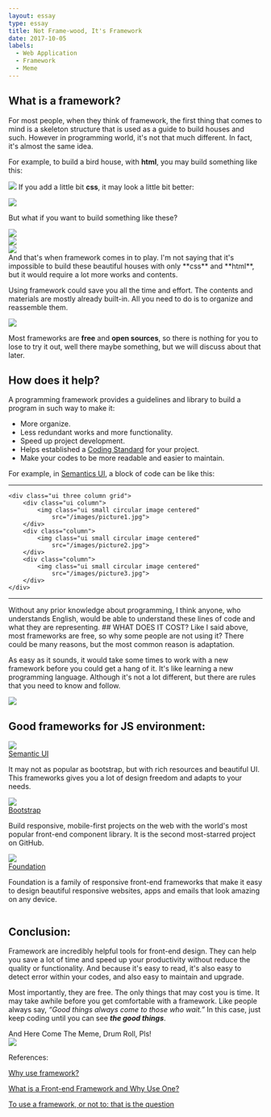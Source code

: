 ```yaml
---
layout: essay
type: essay
title: Not Frame-wood, It's Framework
date: 2017-10-05
labels:
  - Web Application
  - Framework
  - Meme
---
```

## What is a framework?

For most people, when they think of framework, the first thing that comes to mind is a skeleton structure that is used as a guide to build houses and such. However in programming world, it's not that much different. In fact, it's almost the same idea. 

For example, to build a bird house, with **html**, you may build something like this:
 
<img class="ui small circular image centered" 
	src="/images/plain.jpg">
If you add a little bit **css**, it may look a little bit better:

<img class="ui small circular image centered" 
	src="/images/plain2.png">
			
But what if you want to build something like these?

<div class="ui three column grid">
	<div class="ui column">
		<img class="ui small circular image centered" 
			src="/images/decorative.jpg">
	</div>
	<div class="column">
		<img class="ui small circular image centered" 
			src="/images/decorative2.jpg">
	</div>
	<div class="column">
		<img class="ui small circular image centered" 
			src="/images/decorative3.jpg">
	</div>
</div>
And that's when framework comes in to play.  I'm not saying that it's impossible to build these beautiful houses with only **css** and **html**, but it would require a lot more works and contents. 

Using framework could save you all the time and effort. The contents and materials are mostly already built-in. All you need to do is to organize and reassemble them. 

<img class="ui small circular image floated left" 
			src="/images/itsfree.jpg">

Most frameworks are **free** and **open sources**, so there is nothing for you to lose to try it out, well there maybe something, but we will discuss about that later.
## How does it help?

A programming framework provides a guidelines and library to build a program in such way to make it:
- More organize.
- Less redundant works and more functionality.
- Speed up project development.
- Helps established a [Coding Standard](https://jonathanmng.github.io/essays/If-You-Love-Coding-Then-You-Should-Know-Its-Standard.html) for your project.
- Make your codes to be more readable and easier to maintain. 

For example, in [Semantics UI](https://semantic-ui.com), a block of code can be like this:
<hr/>

```
<div class="ui three column grid">
	<div class="ui column">
		<img class="ui small circular image centered" 
			src="/images/picture1.jpg">
	</div>
	<div class="column">
		<img class="ui small circular image centered" 
			src="/images/picture2.jpg">
	</div>
	<div class="column">
		<img class="ui small circular image centered" 
			src="/images/picture3.jpg">
	</div>
</div>
```
<hr/>
Without any prior knowledge about programming, I think anyone, who understands English, would be able to understand these lines of code and what they are representing.
## WHAT DOES IT COST?
Like I said above, most frameworks are free, so why some people are not using it? There could be many reasons, but the most common reason is adaptation. 

As easy as it sounds, it would take some times to work with a new framework before you could get a hang of it. It's like learning a new programming language. Although it's not a lot different, but there are rules that you need to know and follow.

<img class="ui image medium centered" 
	src="/images/samebutdifferent.gif">

## Good frameworks for JS environment:
<div class="ui three column grid">
			<div class="column">
				<img class="ui tiny circular image" 
					src="https://cdn.worldvectorlogo.com/logos/semantic-ui.svg">
				<div class="ui header">
					<a class="item" href="https://semantic-ui.com">Semantic UI</a>
				</div>
				<p>
				It may not as popular as bootstrap, but with rich resources and beautiful UI. 
				This frameworks gives you a lot of design freedom and adapts to your needs.
				</p>
			</div>
			<div class="column">
				<img class="ui tiny circular image" 
					src="https://ng-bootstrap.github.io/img/logo.svg">
				<div class="ui header">
					<a class="item" href="http://getbootstrap.com">Bootstrap</a>
					</div>
				<p>
				Build responsive, mobile-first projects on the 
				web with the world's most popular front-end component library.
				It is the second most-starred project on GitHub.
				</p>
			</div>
			<div class="column">
				<img class="ui tiny circular image" 
					src="http://klmcgregor.com/assets/img/Yeti.png">
				<div class="ui header">
					<a class="item" href="https://foundation.zurb.com">Foundation</a>
				</div>
				<p>
				Foundation is a family of responsive front-end frameworks that make it easy 
				to design beautiful responsive websites, apps and emails that look amazing on any device.
				</p>
			</div>
		</div>

## Conclusion:
Framework are incredibly helpful tools for front-end design. They can help you save a lot of time and speed up your productivity without reduce the quality or functionality. And because it's easy to read, it's also easy to detect error within your codes, and also easy to maintain and upgrade. 

Most importantly, they are free.  The only things that may cost you is time. It may take awhile before you get comfortable with a framework. Like people always say, *“Good things always come to those who wait.”* In this case, just keep coding until you can see ***the good things***.

<div class="ui header">And Here Come The Meme, Drum Roll, Pls!</div>

<img class="ui image massive centered" src="/images/semanticsui2.jpg">

References: 

[Why use framework?](https://www.lynda.com/PHP-tutorials/Why-use-framework/540346/579816-4.html)

[What is a Front-end Framework and Why Use One?](https://www.thebalance.com/what-is-a-front-end-framework-and-why-use-one-2071948)

[To use a framework, or not to: that is the question](https://www.phparch.com/2010/04/to-use-a-framework-or-not-to-that-is-the-question/)

